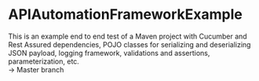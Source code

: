 # APIAutomationFrameworkExample
This is an example end to end test of a Maven project with Cucumber and Rest Assured dependencies, POJO classes for serializing and deserializing JSON payload, logging framework,  validations and assertions, parameterization, etc.  
-> Master branch
